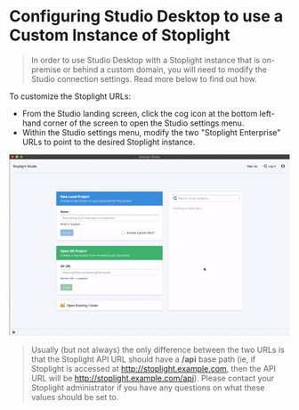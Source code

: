 # Configuring Studio Desktop to use a Custom Instance of Stoplight

> In order to use Studio Desktop with a Stoplight instance that is on-premise or behind a custom domain, you will need to modify the Studio connection settings. Read more below to find out how.

To customize the Stoplight URLs:

- From the Studio landing screen, click the cog icon at the bottom left-hand corner of the screen to open the Studio settings menu.
- Within the Studio settings menu, modify the two "Stoplight Enterprise" URLs to point to the desired Stoplight instance.

![Gif](../../../assets/images/StoplightCustomDomain-Configure.gif)

> Usually (but not always) the only difference between the two URLs is that the Stoplight API URL should have a **/api** base path (ie, if Stoplight is accessed at http://stoplight.example.com, then the API URL will be http://stoplight.example.com/api). Please contact your Stoplight administrator if you have any questions on what these values should be set to.